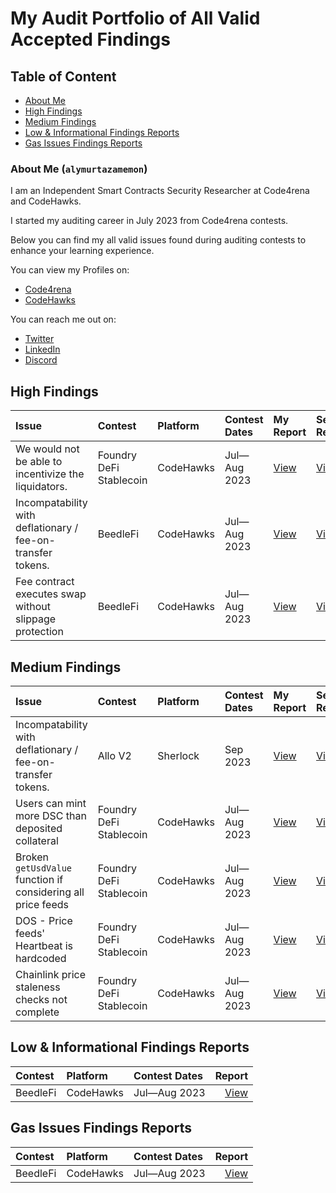 # My Audit Portfolio of All Valid Accepted Findings

## Table of Content

-   [About Me](#about-me-alymurtazamemon)
-   [High Findings](#high-findings)
-   [Medium Findings](#medium-findings)
-   [Low & Informational Findings Reports](#low--informational-findings-reports)
-   [Gas Issues Findings Reports](#gas-issues-findings-reports)

### About Me (`alymurtazamemon`)

I am an Independent Smart Contracts Security Researcher at Code4rena and CodeHawks.

I started my auditing career in July 2023 from Code4rena contests.

Below you can find my all valid issues found during auditing contests to enhance your learning experience.

You can view my Profiles on:

-   [Code4rena](https://code4rena.com/@alymurtazamemon)
-   [CodeHawks](https://www.codehawks.com/profile/clk3q1mog0000jr082dc9tipk)

You can reach me out on:

-   [Twitter](https://twitter.com/alymurtazamemon)
-   [LinkedIn](https://www.linkedin.com/in/alymurtazamemon/)
-   [Discord](https://discord.com/users/alymurtazamemon#2063)

## High Findings

| Issue                                                       | Contest                 | Platform  | Contest Dates | My Report                                                                    | Selected Report                                                     |
| :---------------------------------------------------------- | :---------------------- | :-------- | :------------ | :--------------------------------------------------------------------------- | :------------------------------------------------------------------ |
| We would not be able to incentivize the liquidators.        | Foundry DeFi Stablecoin | CodeHawks | Jul—Aug 2023  | [View](https://github.com/Cyfrin/2023-07-foundry-defi-stablecoin/issues/857) | [View](https://www.codehawks.com/finding/clm81m6ub01jtw9rukyr1h50o) |
| Incompatability with deflationary / fee-on-transfer tokens. | BeedleFi                | CodeHawks | Jul—Aug 2023  | [View](https://github.com/Cyfrin/2023-07-beedle/issues/686)                  | [View](https://www.codehawks.com/finding/cllv3ixri0013w9blpjv3sqgl) |
| Fee contract executes swap without slippage protection      | BeedleFi                | CodeHawks | Jul—Aug 2023  | [View](https://github.com/Cyfrin/2023-07-beedle/issues/677)                  | [View](https://www.codehawks.com/finding/cllv3ilut0007w9blijeon1a0) |

## Medium Findings

| Issue                                                        | Contest                 | Platform  | Contest Dates | My Report                                                                    | Selected Report                                                              |
| :----------------------------------------------------------- | :---------------------- | :-------- | :------------ | :--------------------------------------------------------------------------- | :--------------------------------------------------------------------------- |
| Incompatability with deflationary / fee-on-transfer tokens.  | Allo V2                 | Sherlock  | Sep 2023      | [View](https://github.com/sherlock-audit/2023-09-Gitcoin-judging/issues/913) | [View](https://github.com/sherlock-audit/2023-09-Gitcoin-judging/issues/547) |
| Users can mint more DSC than deposited collateral            | Foundry DeFi Stablecoin | CodeHawks | Jul—Aug 2023  | [View](https://github.com/Cyfrin/2023-07-foundry-defi-stablecoin/issues/793) | [View](https://www.codehawks.com/finding/clm81mdhd01kdw9rurvmzq5r0)          |
| Broken `getUsdValue` function if considering all price feeds | Foundry DeFi Stablecoin | CodeHawks | Jul—Aug 2023  | [View](https://github.com/Cyfrin/2023-07-foundry-defi-stablecoin/issues/390) | [View](https://www.codehawks.com/finding/clm81mav001k5w9ru9rgvvghn)          |
| DOS - Price feeds' Heartbeat is hardcoded                    | Foundry DeFi Stablecoin | CodeHawks | Jul—Aug 2023  | [View](https://github.com/Cyfrin/2023-07-foundry-defi-stablecoin/issues/387) | [View](https://www.codehawks.com/finding/clm81m94q01k1w9rux5xf489f)          |
| Chainlink price staleness checks not complete                | Foundry DeFi Stablecoin | CodeHawks | Jul—Aug 2023  | [View](https://github.com/Cyfrin/2023-07-foundry-defi-stablecoin/issues/324) | [View](https://www.codehawks.com/finding/clm81m9vz01k3w9ruawh7z45k)          |

## Low & Informational Findings Reports

| Contest  | Platform  | Contest Dates |                                                                                                                                    Report |
| :------- | :-------- | :------------ | ----------------------------------------------------------------------------------------------------------------------------------------: |
| BeedleFi | CodeHawks | Jul—Aug 2023  | [View](https://github.com/alymurtazamemon/my-low-and-informational-findings-reports/blob/main/beedle-july-23-quality-assurence-report.md) |

## Gas Issues Findings Reports

| Contest  | Platform  | Contest Dates |                                                                                                           Report |
| :------- | :-------- | :------------ | ---------------------------------------------------------------------------------------------------------------: |
| BeedleFi | CodeHawks | Jul—Aug 2023  | [View](https://github.com/alymurtazamemon/my-gas-issues-findings-reports/blob/main/beedle-july-23-gas-report.md) |
